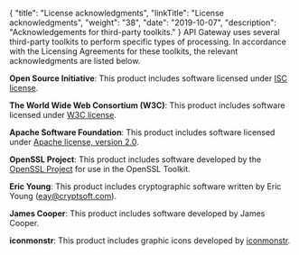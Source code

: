 {
"title": "License acknowledgments",
  "linkTitle": "License acknowledgments",
  "weight": "38",
  "date": "2019-10-07",
  "description": "Acknowledgements for third-party toolkits."
}
API Gateway uses several third-party toolkits to perform specific types of processing. In accordance with the Licensing Agreements for these toolkits, the relevant acknowledgments are listed below.

**Open Source Initiative**:
This product includes software licensed under [ISC license](https://opensource.org/licenses/ISC).

**The World Wide Web Consortium (W3C)**:
This product includes software licensed under [W3C license](https://www.w3.org/Consortium/Legal/2015/copyright-software-and-document).

**Apache Software Foundation**:
This product includes software licensed under [Apache license, version 2.0](http://www.apache.org/licenses/LICENSE-2.0).

**OpenSSL Project**:
This product includes software developed by the [OpenSSL Project](https://www.openssl.org/) for use in the OpenSSL Toolkit.

**Eric Young**:
This product includes cryptographic software written by Eric Young (eay@cryptsoft.com).

**James Cooper**:
This product includes software developed by James Cooper.

**iconmonstr**:
This product includes graphic icons developed by [iconmonstr](https://iconmonstr.com/).
